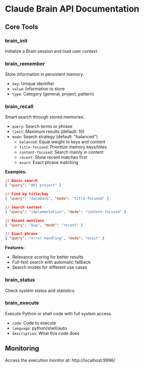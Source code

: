 # Claude Brain API Documentation

## Core Tools

### brain_init
Initialize a Brain session and load user context.

### brain_remember
Store information in persistent memory.
- `key`: Unique identifier
- `value`: Information to store
- `type`: Category (general, project, pattern)

### brain_recall
Smart search through stored memories.
- `query`: Search terms or phrase
- `limit`: Maximum results (default: 10)
- `mode`: Search strategy (default: "balanced")
  - `balanced`: Equal weight to keys and content
  - `title-focused`: Prioritize memory keys/titles
  - `content-focused`: Search mainly in content
  - `recent`: Show recent matches first
  - `exact`: Exact phrase matching

**Examples:**
```json
// Basic search
{ "query": "API project" }

// Find by title/key
{ "query": "database", "mode": "title-focused" }

// Search content
{ "query": "implementation", "mode": "content-focused" }

// Recent mentions
{ "query": "bug", "mode": "recent" }

// Exact phrase
{ "query": "error handling", "mode": "exact" }
```

**Features:**
- Relevance scoring for better results
- Full-text search with automatic fallback
- Search modes for different use cases

### brain_status
Check system status and statistics.

### brain_execute
Execute Python or shell code with full system access.
- `code`: Code to execute
- `language`: python/shell/auto
- `description`: What this code does

## Monitoring

Access the execution monitor at: http://localhost:9996/
